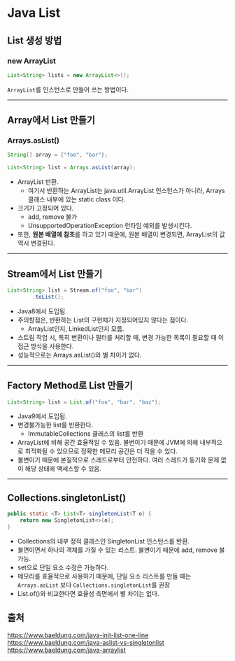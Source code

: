 # Java List

## List 생성 방법 
### new ArrayList

~~~java
List<String> lists = new ArrayList<>();
~~~

`ArrayList`를 인스턴스로 만들어 쓰는 방법이다.



------------------------------------

## Array에서 List 만들기
### Arrays.asList()
```java
String[] array = {"foo", "bar"};    

List<String> list = Arrays.asList(array);
```
- ArrayList 반환.
  - 여기서 반환하는 ArrayList는 java.util.ArrayList 인스턴스가 아니라, Arrays 클래스 내부에 있는 static class 이다.
- 크기가 고정되어 있다.
  - add, remove 불가
  - UnsupportedOperationException 런타임 예외를 발생시킨다.
- 또한, **원본 배열에 참조**를 하고 있기 때문에, 원본 배열이 변경되면, ArrayList의 값 역시 변경된다.

------------------------------------

## Stream에서 List 만들기
```java
List<String> list = Stream.of("foo", "bar")
        .toList();
```
- Java8에서 도입됨.
- 주의할점은, 반환하는 List의 구현체가 지정되어있지 않다는 점이다. 
  - ArrayList인지, LinkedList인지 모름. 
- 스트림 작업 시, 특히 변환이나 필터를 처리할 때, 변경 가능한 목록이 필요할 때 이 접근 방식을 사용한다.
- 성능적으로는 Arrays.asList()와 별 차이가 없다.

------------------------------------

## Factory Method로 List 만들기
```java
List<String> list = List.of("foo", "bar", "baz");
```
- Java9에서 도입됨.
- 변경불가능한 list를 반환한다.
  - ImmutableCollections 클래스의 list를 반환
- ArrayList에 비해 공간 효율적일 수 있음. 불변이기 때문에 JVM에 의해 내부적으로 최적화될 수 있으므로 정확한 메모리 공간은 더 작을 수 있다.
- 불변이기 때문에 본질적으로 스레드로부터 안전하다. 여러 스레드가 동기화 문제 없이 해당 상태에 액세스할 수 있음.

------------------------------------


## Collections.singletonList()
~~~java
public static <T> List<T> singletonList(T o) {
    return new SingletonList<>(o);
}
~~~
- Collections의 내부 정적 클래스인 SingletonList 인스턴스를 반환.
- 불면이면서 하나의 객체를 가질 수 있는 리스트. 불변이기 때문에 add, remove 불가능.
- set으로 단일 요소 수정은 가능하다.
- 메모리를 효율적으로 사용하기 때문에, 단일 요소 리스트를 만들 때는 `Arrays.asList` 보다 `Collections.singletonList`를 권장
- List.of()와 비교한다면 효율성 측면에서 별 차이는 없다.


## 출처
https://www.baeldung.com/java-init-list-one-line
https://www.baeldung.com/java-aslist-vs-singletonlist
https://www.baeldung.com/java-arraylist